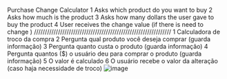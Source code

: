 Purchase Change Calculator
1 Asks which product do you want to buy
2 Asks how much is the product
3 Asks how many dollars the user gave to buy the product
4 User receives the change value (if there is need to change )
///////////////////////////////////////////////////////////////
1 Calculadora de troco da compra
2 Pergunta qual produto você deseja comprar (guarda informação)
3 Pergunta quanto custa o produto (guarda informação)
4 Pergunta quantos ($) o usuário deu para comprar o produto (guarda informação)
5 O valor é calculado 
6 O usuário recebe o valor da alteração (caso haja necessidade de troco)
![image](https://gyazo.com/5ffc645c203332da96ca0ba4bfe8fbcb)

